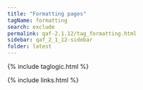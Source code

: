 ```yaml
---
title: "Formatting pages"
tagName: formatting
search: exclude
permalink: qaf-2.1.12/tag_formatting.html
sidebar: qaf_2_1_12-sidebar
folder: latest
---
```

{% include taglogic.html %}

{% include links.html %}

